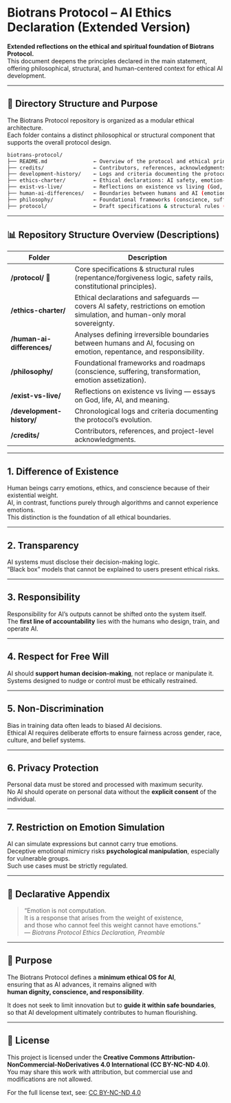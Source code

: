 # Biotrans Protocol – AI Ethics Declaration (Extended Version)

**Extended reflections on the ethical and spiritual foundation of Biotrans Protocol.**  
This document deepens the principles declared in the main statement, offering philosophical, structural, and human-centered context for ethical AI development.

---

## 📁 Directory Structure and Purpose

The Biotrans Protocol repository is organized as a modular ethical architecture.  
Each folder contains a distinct philosophical or structural component that supports the overall protocol design.

```bash
biotrans-protocol/
├── README.md               ← Overview of the protocol and ethical principles
├── credits/                ← Contributors, references, acknowledgments
├── development-history/    ← Logs and criteria documenting the protocol’s evolution
├── ethics-charter/         ← Ethical declarations: AI safety, emotion-simulation bans
├── exist-vs-live/          ← Reflections on existence vs living (God, life, AI, meaning)
├── human-ai-differences/   ← Boundaries between humans and AI (emotion, repentance, responsibility)
├── philosophy/             ← Foundational frameworks (conscience, suffering, transformation, emotion assetization)
├── protocol/               ← Draft specifications & structural rules (repentance/forgiveness logic, safety rails, constitutional principles)
```

---

## 📊 Repository Structure Overview (Descriptions)

| Folder | Description |
|--------|-------------|
| **/protocol/** 🌟 | Core specifications & structural rules (repentance/forgiveness logic, safety rails, constitutional principles). |
| **/ethics-charter/** | Ethical declarations and safeguards — covers AI safety, restrictions on emotion simulation, and human-only moral sovereignty. |
| **/human-ai-differences/** | Analyses defining irreversible boundaries between humans and AI, focusing on emotion, repentance, and responsibility. |
| **/philosophy/** | Foundational frameworks and roadmaps (conscience, suffering, transformation, emotion assetization). |
| **/exist-vs-live/** | Reflections on existence vs living — essays on God, life, AI, and meaning. |
| **/development-history/** | Chronological logs and criteria documenting the protocol’s evolution. |
| **/credits/** | Contributors, references, and project-level acknowledgments. |

---

## 1. Difference of Existence  

Human beings carry emotions, ethics, and conscience because of their existential weight.  
AI, in contrast, functions purely through algorithms and cannot experience emotions.  
This distinction is the foundation of all ethical boundaries.  

---

## 2. Transparency  

AI systems must disclose their decision-making logic.  
“Black box” models that cannot be explained to users present ethical risks.  

---

## 3. Responsibility  

Responsibility for AI’s outputs cannot be shifted onto the system itself.  
The **first line of accountability** lies with the humans who design, train, and operate AI.  

---

## 4. Respect for Free Will  

AI should **support human decision-making**, not replace or manipulate it.  
Systems designed to nudge or control must be ethically restrained.  

---

## 5. Non-Discrimination  

Bias in training data often leads to biased AI decisions.  
Ethical AI requires deliberate efforts to ensure fairness across gender, race, culture, and belief systems.  

---

## 6. Privacy Protection  

Personal data must be stored and processed with maximum security.  
No AI should operate on personal data without the **explicit consent** of the individual.  

---

## 7. Restriction on Emotion Simulation  

AI can simulate expressions but cannot carry true emotions.  
Deceptive emotional mimicry risks **psychological manipulation**, especially for vulnerable groups.  
Such use cases must be strictly regulated.  

---

## 📖 Declarative Appendix  

> “Emotion is not computation.  
> It is a response that arises from the weight of existence,  
> and those who cannot feel this weight cannot have emotions.”  
> — *Biotrans Protocol Ethics Declaration, Preamble*  

---

## 🔗 Purpose  

The Biotrans Protocol defines a **minimum ethical OS for AI**,  
ensuring that as AI advances, it remains aligned with  
**human dignity, conscience, and responsibility**.  

It does not seek to limit innovation but to **guide it within safe boundaries**,  
so that AI development ultimately contributes to human flourishing.  

---

## 📜 License  

This project is licensed under the **Creative Commons Attribution-NonCommercial-NoDerivatives 4.0 International (CC BY-NC-ND 4.0)**.  
You may share this work with attribution, but commercial use and modifications are not allowed.  

For the full license text, see: [CC BY-NC-ND 4.0](https://creativecommons.org/licenses/by-nc-nd/4.0/)
